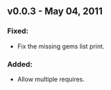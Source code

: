 v0.0.3 - May 04, 2011
---------------------

### Fixed:
  * Fix the missing gems list print.

### Added:
  * Allow multiple requires.
